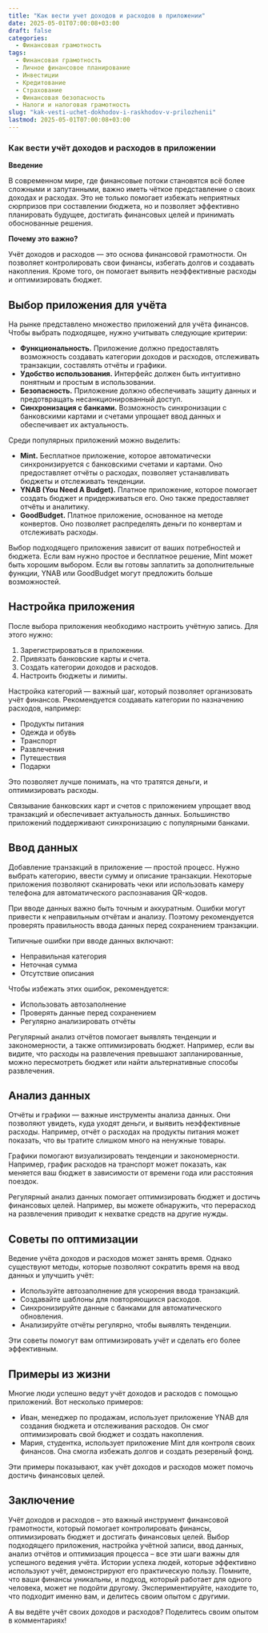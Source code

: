 ```yaml
---
title: "Как вести учет доходов и расходов в приложении"
date: 2025-05-01T07:00:08+03:00
draft: false
categories:
  - Финансовая грамотность
tags:
  - Финансовая грамотность
  - Личное финансовое планирование
  - Инвестиции
  - Кредитование
  - Страхование
  - Финансовая безопасность
  - Налоги и налоговая грамотность
slug: "kak-vesti-uchet-dokhodov-i-raskhodov-v-prilozhenii"
lastmod: 2025-05-01T07:00:08+03:00
---
```




 ### Как вести учёт доходов и расходов в приложении


 **Введение**

В современном мире, где финансовые потоки становятся всё более сложными и запутанными, важно иметь чёткое представление о своих доходах и расходах. Это не только помогает избежать неприятных сюрпризов при составлении бюджета, но и позволяет эффективно планировать будущее, достигать финансовых целей и принимать обоснованные решения.

**Почему это важно?**

Учёт доходов и расходов — это основа финансовой грамотности. Он позволяет контролировать свои финансы, избегать долгов и создавать накопления. Кроме того, он помогает выявить неэффективные расходы и оптимизировать бюджет.


 ## Выбор приложения для учёта

На рынке представлено множество приложений для учёта финансов. Чтобы выбрать подходящее, нужно учитывать следующие критерии:

* **Функциональность.** Приложение должно предоставлять возможность создавать категории доходов и расходов, отслеживать транзакции, составлять отчёты и графики.
* **Удобство использования.** Интерфейс должен быть интуитивно понятным и простым в использовании.
* **Безопасность.** Приложение должно обеспечивать защиту данных и предотвращать несанкционированный доступ.
* **Синхронизация с банками.** Возможность синхронизации с банковскими картами и счетами упрощает ввод данных и обеспечивает их актуальность.

Среди популярных приложений можно выделить:

* **Mint.** Бесплатное приложение, которое автоматически синхронизируется с банковскими счетами и картами. Оно предоставляет отчёты о расходах, позволяет устанавливать бюджеты и отслеживать тенденции.
* **YNAB (You Need A Budget).** Платное приложение, которое помогает создать бюджет и придерживаться его. Оно также предоставляет отчёты и аналитику.
* **GoodBudget.** Платное приложение, основанное на методе конвертов. Оно позволяет распределять деньги по конвертам и отслеживать расходы.

Выбор подходящего приложения зависит от ваших потребностей и бюджета. Если вам нужно простое и бесплатное решение, Mint может быть хорошим выбором. Если вы готовы заплатить за дополнительные функции, YNAB или GoodBudget могут предложить больше возможностей.

## Настройка приложения

После выбора приложения необходимо настроить учётную запись. Для этого нужно:

1. Зарегистрироваться в приложении.
2. Привязать банковские карты и счета.
3. Создать категории доходов и расходов.
4. Настроить бюджеты и лимиты.

Настройка категорий — важный шаг, который позволяет организовать учёт финансов. Рекомендуется создавать категории по назначению расходов, например:

* Продукты питания
* Одежда и обувь
* Транспорт
* Развлечения
* Путешествия
* Подарки

Это позволяет лучше понимать, на что тратятся деньги, и оптимизировать расходы.

Связывание банковских карт и счетов с приложением упрощает ввод транзакций и обеспечивает актуальность данных. Большинство приложений поддерживают синхронизацию с популярными банками.


 ## Ввод данных

Добавление транзакций в приложение — простой процесс. Нужно выбрать категорию, ввести сумму и описание транзакции. Некоторые приложения позволяют сканировать чеки или использовать камеру телефона для автоматического распознавания QR-кодов.

При вводе данных важно быть точным и аккуратным. Ошибки могут привести к неправильным отчётам и анализу. Поэтому рекомендуется проверять правильность ввода данных перед сохранением транзакции.

Типичные ошибки при вводе данных включают:

* Неправильная категория
* Неточная сумма
* Отсутствие описания

Чтобы избежать этих ошибок, рекомендуется:

* Использовать автозаполнение
* Проверять данные перед сохранением
* Регулярно анализировать отчёты

Регулярный анализ отчётов помогает выявлять тенденции и закономерности, а также оптимизировать бюджет. Например, если вы видите, что расходы на развлечения превышают запланированные, можно пересмотреть бюджет или найти альтернативные способы развлечения.


 ## Анализ данных

Отчёты и графики — важные инструменты анализа данных. Они позволяют увидеть, куда уходят деньги, и выявить неэффективные расходы. Например, отчёт о расходах на продукты питания может показать, что вы тратите слишком много на ненужные товары.

Графики помогают визуализировать тенденции и закономерности. Например, график расходов на транспорт может показать, как меняется ваш бюджет в зависимости от времени года или расстояния поездок.

Регулярный анализ данных помогает оптимизировать бюджет и достичь финансовых целей. Например, вы можете обнаружить, что перерасход на развлечения приводит к нехватке средств на другие нужды.


 ## Советы по оптимизации

Ведение учёта доходов и расходов может занять время. Однако существуют методы, которые позволяют сократить время на ввод данных и улучшить учёт:

* Используйте автозаполнение для ускорения ввода транзакций.
* Создавайте шаблоны для повторяющихся расходов.
* Синхронизируйте данные с банками для автоматического обновления.
* Анализируйте отчёты регулярно, чтобы выявлять тенденции.

Эти советы помогут вам оптимизировать учёт и сделать его более эффективным.


 ## Примеры из жизни

Многие люди успешно ведут учёт доходов и расходов с помощью приложений. Вот несколько примеров:

* Иван, менеджер по продажам, использует приложение YNAB для создания бюджета и отслеживания расходов. Он смог оптимизировать свой бюджет и создать накопления.
* Мария, студентка, использует приложение Mint для контроля своих финансов. Она смогла избежать долгов и создать резервный фонд.

Эти примеры показывают, как учёт доходов и расходов может помочь достичь финансовых целей.


 

  ## Заключение

 Учёт доходов и расходов – это важный инструмент финансовой грамотности, который помогает контролировать финансы, оптимизировать бюджет и достигать финансовых целей. Выбор подходящего приложения, настройка учётной записи, ввод данных, анализ отчётов и оптимизация процесса – все эти шаги важны для успешного ведения учёта. Истории успеха людей, которые эффективно используют учёт, демонстрируют его практическую пользу. Помните, что ваши финансы уникальны, и подход, который работает для одного человека, может не подойти другому. Экспериментируйте, находите то, что подходит именно вам, и делитесь своим опытом с другими.

А вы ведёте учёт своих доходов и расходов? Поделитесь своим опытом в комментариях!



